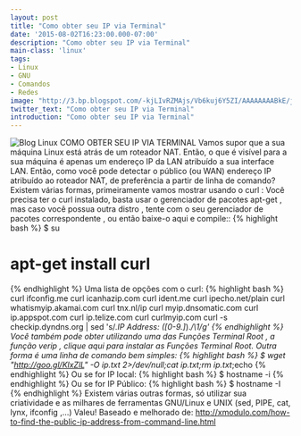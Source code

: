 ```yaml
---
layout: post
title: "Como obter seu IP via Terminal"
date: '2015-08-02T16:23:00.000-07:00'
description: "Como obter seu IP via Terminal"
main-class: 'linux'
tags:
- Linux
- GNU
- Comandos
- Redes
image: "http://3.bp.blogspot.com/-kjLIvRZMAjs/Vb6kuj6Y5ZI/AAAAAAAABkE/jG6S8eib4hw/s72-c/como-obter-seu-ip-via-terminal.jpg"
twitter_text: "Como obter seu IP via Terminal"
introduction: "Como obter seu IP via Terminal"
---
```

![Blog Linux](http://3.bp.blogspot.com/-kjLIvRZMAjs/Vb6kuj6Y5ZI/AAAAAAAABkE/jG6S8eib4hw/s1600/como-obter-seu-ip-via-terminal.jpg "Blog Linux")
COMO OBTER SEU IP VIA TERMINAL
Vamos supor que a sua máquina Linux está atrás de um roteador NAT. Então, o que é visível para a sua máquina é apenas um endereço IP da LAN atribuído a sua interface LAN. Então, como você pode detectar o público (ou WAN) endereço IP atribuído ao roteador NAT, de preferência a partir de linha de comando?
Existem várias formas, primeiramente vamos mostrar usando o curl :
Você precisa ter o curl instalado, basta usar o gerenciador de pacotes apt-get , mas caso você possua outra distro , tente com o seu gerenciador de pacotes correspondente , ou então baixe-o aqui e compile::
{% highlight bash %}
$ su
# apt-get install curl
{% endhighlight %}
Uma lista de opções com o curl:
{% highlight bash %}
curl ifconfig.me
curl icanhazip.com
curl ident.me
curl ipecho.net/plain
curl whatismyip.akamai.com
curl tnx.nl/ip
curl myip.dnsomatic.com
curl ip.appspot.com
curl ip.telize.com
curl curlmyip.com
curl -s checkip.dyndns.org | sed 's/.*IP Address: \([0-9\.]*\).*/\1/g'
{% endhighlight %}
Você também pode obter utilizando uma das Funções Terminal Root , a função verip , clique aqui para instalar as Funções Terminal Root.
Outra forma é uma linha de comando bem simples:
{% highlight bash %}
$ wget "http://goo.gl/KlxZlL" -O ip.txt 2>/dev/null;cat ip.txt;rm ip.txt*;echo
{% endhighlight %}
Ou se for IP local:
{% highlight bash %}
$ hostname -i
{% endhighlight %}
Ou se for IP Público:
{% highlight bash %}
$ hostname -I
{% endhighlight %}
Existem várias outras formas, só utilizar sua criatividade e as milhares de ferramentas GNU/Linux e UNIX (sed, PIPE, cat, lynx, ifconfig ,...)
Valeu!
Baseado e melhorado de: http://xmodulo.com/how-to-find-the-public-ip-address-from-command-line.html

